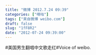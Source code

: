 ```yaml
---
title: "微博 2012.7.24 09:39"
categories: ["嘀咕"]
tags: ["来自微博 weibo.com"]
draft: false
slug: "1fF8R2"
date: "2012-07-24 09:39:00"
---
```


<p>#美国男生翻唱中文歌走红#Voice of weibo. ​​​​</p>
